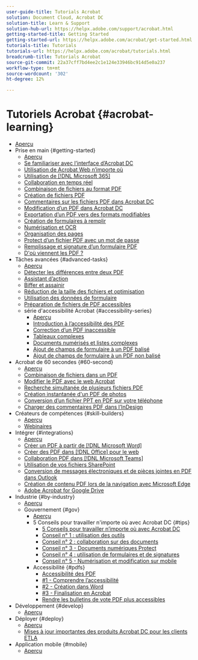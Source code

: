 ```yaml
---
user-guide-title: Tutorials Acrobat
solution: Document Cloud, Acrobat DC
solution-title: Learn & Support
solution-hub-url: https://helpx.adobe.com/support/acrobat.html
getting-started-title: Getting Started
getting-started-url: https://helpx.adobe.com/acrobat/get-started.html
tutorials-title: Tutorials
tutorials-url: https://helpx.adobe.com/acrobat/tutorials.html
breadcrumb-title: Tutorials Acrobat
source-git-commit: 22a37cff7bd4ee2c1e124e33946bc914d5e0a237
workflow-type: tm+mt
source-wordcount: '302'
ht-degree: 12%

---
```



# Tutoriels Acrobat {#acrobat-learning}

+ [Aperçu](overview.md)
+ Prise en main {#getting-started}
   + [Aperçu](getting-started/getting-started-overview.md)
   + [Se familiariser avec l’interface d’Acrobat DC](getting-started/get-to-know-the-acrobat-dc-interface.md)
   + [Utilisation de Acrobat Web n’importe où](getting-started/acrobatweb.md)
   + [Utilisation de [!DNL Microsoft 365]](https://experienceleague.adobe.com/docs/document-cloud-learn/acrobat-learning/integrations/integrate-overview.html#microsoft)
   + [Collaboration en temps réel](getting-started/collaborate.md)
   + [Combinaison de fichiers au format PDF](getting-started/combine-to-pdf.md)
   + [Création de fichiers PDF](getting-started/create-pdf.md)
   + [Commentaires sur les fichiers PDF dans Acrobat DC](getting-started/comment-on-pdf-files.md)
   + [Modification d’un PDF dans Acrobat DC](getting-started/edit-pdf.md)
   + [Exportation d’un PDF vers des formats modifiables](getting-started/export-pdf.md)
   + [Création de formulaires à remplir](getting-started/create-fillable-forms.md)
   + [Numérisation et OCR](getting-started/scan-and-ocr.md)
   + [Organisation des pages](getting-started/organize.md)
   + [Protect d’un fichier PDF avec un mot de passe](getting-started/password-protect.md)
   + [Remplissage et signature d’un formulaire PDF](getting-started/fill-and-sign.md)
   + [D&#39;où viennent les PDF ?](getting-started/where-do-pdfs-come-from.md)
+ Tâches avancées {#advanced-tasks}
   + [Aperçu](advanced-tasks/advanced-tasks-overview.md)
   + [Détecter les différences entre deux PDF](advanced-tasks/compare.md)
   + [Assistant d’action](advanced-tasks/action.md)
   + [Biffer et assainir](advanced-tasks/redact.md)
   + [Réduction de la taille des fichiers et optimisation](advanced-tasks/reduce.md)
   + [Utilisation des données de formulaire](advanced-tasks/formdata.md)
   + [Préparation de fichiers de PDF accessibles](advanced-tasks/accessibility.md)
   + série d&#39;accessibilité Acrobat {#accessibility-series}
      + [Aperçu](advanced-tasks/accessibility-series.md)
      + [Introduction à l’accessibilité des PDF](advanced-tasks/accessibilitysession1.md)
      + [Correction d’un PDF inaccessible](advanced-tasks/accessibilitysession2.md)
      + [Tableaux complexes](advanced-tasks/accessibilitysession3.md)
      + [Documents numérisés et listes complexes](advanced-tasks/accessibilitysession4.md)
      + [Ajout de champs de formulaire à un PDF balisé](advanced-tasks/accessibilitysession5.md)
      + [Ajout de champs de formulaire à un PDF non balisé](advanced-tasks/accessibilitysession6.md)
+ Acrobat de 60 secondes {#60-second}
   + [Aperçu](60-second/60-second-overview.md)
   + [Combinaison de fichiers dans un PDF](60-second/combine-to-one-pdf.md)
   + [Modifier le PDF avec le web Acrobat](60-second/edit.md)
   + [Recherche simultanée de plusieurs fichiers PDF](60-second/search.md)
   + [Création instantanée d&#39;un PDF de photos](60-second/photo.md)
   + [Conversion d’un fichier PPT en PDF sur votre téléphone](60-second/phone.md)
   + [Charger des commentaires PDF dans l’InDesign](60-second/indesign.md)
+ Créateurs de compétences {#skill-builders}
   + [Aperçu](skill-builder/skill-builder-overview.md)
   + [Webinaires](skill-builder/skill-builder-webinars.md)
+ Intégrer {#integrations}
   + [Aperçu](integrate/integrate-overview.md)
   + [Créer un PDF à partir de [!DNL Microsoft Word]](integrate/createfromword.md)
   + [Créer des PDF dans [!DNL Office] pour le web](integrate/createofficeweb.md)
   + [Collaboration PDF dans [!DNL Microsoft Teams]](integrate/acrobatandteams.md)
   + [Utilisation de vos fichiers SharePoint](integrate/acrobatandsp.md)
   + [Conversion de messages électroniques et de pièces jointes en PDF dans Outlook](integrate/outlook.md)
   + [Création de contenu PDF lors de la navigation avec Microsoft Edge](integrate/edge.md)
   + [Adobe Acrobat for Google Drive](integrate/acrobatandgoogle.md)
+ Industrie {#by-industry}
   + [Aperçu](industry/industry-overview.md)
   + Gouvernement {#gov}
      + [Aperçu](industry/gov/gov-overview.md)
      + 5 Conseils pour travailler n&#39;importe où avec Acrobat DC {#tips}
         + [5 Conseils pour travailler n’importe où avec Acrobat DC](industry/gov/5-tips-for-working-anywhere-with-acrobat-dc-for-government.md)
         + [Conseil n° 1 : utilisation des outils](industry/gov/get-your-tools.md)
         + [Conseil n° 2 : collaboration sur des documents](industry/gov/collaborate-on-documents.md)
         + [Conseil n° 3 - Documents numériques Protect](industry/gov/protect-digital-documents.md)
         + [Conseil n° 4 : utilisation de formulaires et de signatures](industry/gov/work-with-forms-and-signatures.md)
         + [Conseil n° 5 - Numérisation et modification sur mobile](industry/gov/scan-and-edit-on-mobile.md)
      + Accessibilité {#pdfs}
         + [Accessibilité des PDF](industry/gov/making-pdfs-accessible.md)
         + [#1 - Comprendre l’accessibilité](industry/gov/understanding-accessibility.md)
         + [#2 - Création dans Word](industry/gov/authoring-in-word.md)
         + [#3 - Finalisation en Acrobat](industry/gov/finishing-in-acrobat.md)
         + [Rendre les bulletins de vote PDF plus accessibles](industry/gov/making-pdf-ballots-accessible.md)
+ Développement {#develop}
   + [Aperçu](develop/develop-overview.md)
+ Déployer {#deploy}
   + [Aperçu](deploy/deploy-overview.md)
   + [Mises à jour importantes des produits Acrobat DC pour les clients ETLA](deploy/signentitlementchanges.md)
+ Application mobile {#mobile}
   + [Aperçu](mobile/mobile-overview.md)